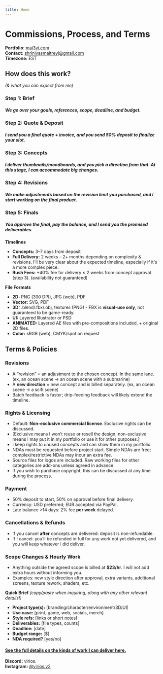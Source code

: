 ```yaml
---
title: Home
---
```


# **Commissions, Process, and Terms**

**Portfolio:** [mai3yi.com](https://mai3yi.com)  
**Contact:** [shrinivasmaitreyi@gmail.com](mailto:shrinivasmaitreyi@gmail.com)  
**Timezone:** EST  

## **How does this work?**  
*(& what you can expect from me)*  

### Step 1: Brief  
##### We go over your goals, references, scope, deadline, and budget.  

### Step 2: Quote & Deposit  
##### I send you a final quote + invoice, and you send 50% deposit to finalize your slot.  

### Step 3: Concepts  
##### I deliver thumbnails/moodboards, and you pick a direction from that. At this stage, I can accommodate big changes.

### Step 4: Revisions  
##### We make adjustments based on the revision limit you purchased, and I start working on the final product. 

### Step 5: Finals  
##### You approve the final, pay the balance, and I send you the promised deliverables. 


**Timelines**  
- **Concepts:** 3–7 days from deposit  
- **Full Delivery:** 2 weeks – 2+ months depending on complexity & revisions. I'll be very clear about the expected timeline, especially if it's a more complex piece. 
- **Rush Fees:** +40% fee for delivery ≤ 2 weeks from concept approval (step 3). (availability not guaranteed)  


**File Formats**  
- **2D:** PNG (300 DPI), JPG (web), PDF  
- **Vector:** SVG, PDF  
- **3D:** .blend/.fbx/.obj, textures (PNG) - FBX is **visual-use only**, not guaranteed to be game-ready.  
- **UI:** Layered Illustrator or PSD
- **ANIMATED:** Layered AE files with pre-compositions included, + original 2D files.
- **Color:** sRGB (web), CMYK/spot on request  


## **Terms & Policies**  

### Revisions  
- A “revision” = an adjustment to the chosen concept. In the same lane. (ex, an ocean scene -> an ocean scene with a submarine)
- A **new direction** = new concept and is billed separately.  (ex, an ocean scene -> a scifi scene)
- Batch feedback is faster; drip-feeding feedback will likely extend the timeline. 

### Rights & Licensing  
- Default: **Non-exclusive commercial license**. Exclusive rights can be discussed.
- [Exclusive means I won’t reuse or resell the design; non-exclusive means I may put it in my portfolio or use it for other purposes.]
- I keep rights to unused concepts and can show them in my portfolio.  
- NDAs must be requested before project start. Simple NDAs are free; complex/restrictive NDAs may incur an extra fee.  
- Source files for logos are included. Raw working files for other categories are add-ons unless agreed in advance.
- If you wish to purchase copyright, this can be discussed at any time during the process. 

### Payment  
- 50% deposit to start, 50% on approval before final delivery.
- Currency: USD preferred; EUR accepted via PayPal.  
- Late balance >14 days: 2% fee **per week** delayed.  

### Cancellations & Refunds  
- If you cancel **after** concepts are delivered: deposit is non-refundable. 
- If I cancel: you’ll be refunded in full for any work not yet delivered, and you will keep whatever I did deliver.

### Scope Changes & Hourly Work  
- Anything outside the agreed scope is billed at **$23/hr**. I will not add extra hours without informing you.
- Examples: new style direction after approval, extra variants, additional screens, texture rework, shaders, etc.


**Quick Brief** *(copy/paste when inquiring, along with any other relevant details!)*  
- **Project type(s):** [branding/character/environment/3D/UI]  
- **Use case:** [print, game, web, socials, merch]  
- **Style refs:** [links or short notes]  
- **Deliverables:** [file types, counts]  
- **Deadline:** [date]  
- **Budget range:** [$]  
- **NDA required?** [yes/no]

#### [See the full details on the kinds of work I can deliver here.](/specifics/)



**Discord:** virios.  
**Instagram:** [@virios.v2](https://instagram.com/virios.v2) 
